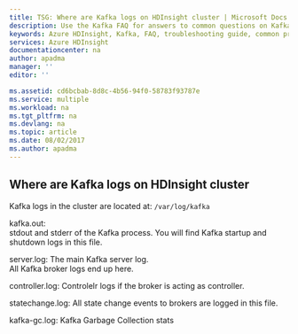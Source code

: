 ```yaml
---
title: TSG: Where are Kafka logs on HDInsight cluster | Microsoft Docs
description: Use the Kafka FAQ for answers to common questions on Kafka on Azure HDInsight platform.
keywords: Azure HDInsight, Kafka, FAQ, troubleshooting guide, common problems
services: Azure HDInsight
documentationcenter: na
author: apadma
manager: ''
editor: ''

ms.assetid: cd6bcbab-8d8c-4b56-94f0-58783f93787e
ms.service: multiple
ms.workload: na
ms.tgt_pltfrm: na
ms.devlang: na
ms.topic: article
ms.date: 08/02/2017
ms.author: apadma
---
```


## Where are Kafka logs on HDInsight cluster

Kafka logs in the cluster are located at: ```/var/log/kafka```

kafka.out:	
stdout and stderr of the Kafka process.	
You will find Kafka startup and shutdown logs in this file. 

server.log:	
The main Kafka server log.	
All Kafka broker logs end up here.

controller.log:
Controlelr logs if the broker is acting as controller.

statechange.log:
All state change events to brokers are logged in this file.

kafka-gc.log:
Kafka Garbage Collection stats

